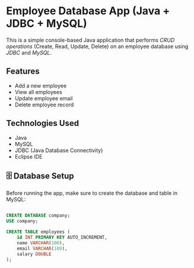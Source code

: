 # Employee Database App (Java + JDBC + MySQL)
This is a simple console-based Java application that performs *CRUD operations* (Create, Read, Update, Delete) on an employee database using *JDBC* and *MySQL*.

## Features
* Add a new employee
* View all employees
* Update employee email
* Delete employee record
  
## Technologies Used
- Java
- MySQL
- JDBC (Java Database Connectivity)
- Eclipse IDE

## 🗄 Database Setup
Before running the app, make sure to create the database and table in MySQL:
```sql

CREATE DATABASE company;
USE company;

CREATE TABLE employees (
    id INT PRIMARY KEY AUTO_INCREMENT,
    name VARCHAR(100),
    email VARCHAR(100),
    salary DOUBLE
);
